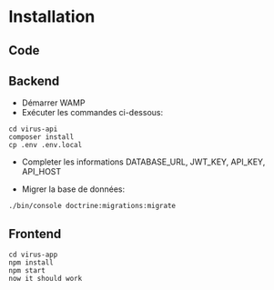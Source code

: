 # Installation

## Code




## Backend

* Démarrer WAMP
* Exécuter les commandes ci-dessous:

```
cd virus-api
composer install
cp .env .env.local
```

* Completer les informations DATABASE_URL, JWT_KEY, API_KEY, API_HOST

* Migrer la base de données:

```
./bin/console doctrine:migrations:migrate
```

## Frontend

```
cd virus-app
npm install
npm start
now it should work
```
